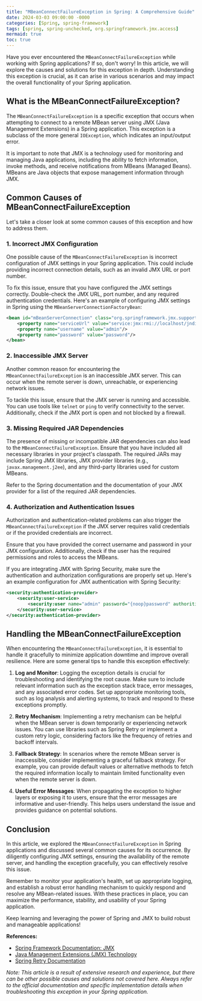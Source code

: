 ```yaml
---
title: "MBeanConnectFailureException in Spring: A Comprehensive Guide"
date: 2024-03-03 09:00:00 -0000
categories: [Spring, spring-framework]
tags: [spring, spring-unchecked, org.springframework.jmx.access]
mermaid: true
toc: true
---
```



Have you ever encountered the `MBeanConnectFailureException` while working with Spring applications? If so, don't worry! In this article, we will explore the causes and solutions for this exception in depth. Understanding this exception is crucial, as it can arise in various scenarios and may impact the overall functionality of your Spring application.

## What is the MBeanConnectFailureException?

The `MBeanConnectFailureException` is a specific exception that occurs when attempting to connect to a remote MBean server using JMX (Java Management Extensions) in a Spring application. This exception is a subclass of the more general `IOException`, which indicates an input/output error.

It is important to note that JMX is a technology used for monitoring and managing Java applications, including the ability to fetch information, invoke methods, and receive notifications from MBeans (Managed Beans). MBeans are Java objects that expose management information through JMX.

## Common Causes of MBeanConnectFailureException

Let's take a closer look at some common causes of this exception and how to address them.

### 1. Incorrect JMX Configuration

One possible cause of the `MBeanConnectFailureException` is incorrect configuration of JMX settings in your Spring application. This could include providing incorrect connection details, such as an invalid JMX URL or port number.

To fix this issue, ensure that you have configured the JMX settings correctly. Double-check the JMX URL, port number, and any required authentication credentials. Here's an example of configuring JMX settings in Spring using the `MBeanServerConnectionFactoryBean`:

```xml
<bean id="mBeanServerConnection" class="org.springframework.jmx.support.MBeanServerConnectionFactoryBean">
    <property name="serviceUrl" value="service:jmx:rmi://localhost/jndi/rmi://localhost:9999/jmxrmi"/>
    <property name="username" value="admin"/>
    <property name="password" value="password"/>
</bean>
```

### 2. Inaccessible JMX Server

Another common reason for encountering the `MBeanConnectFailureException` is an inaccessible JMX server. This can occur when the remote server is down, unreachable, or experiencing network issues.

To tackle this issue, ensure that the JMX server is running and accessible. You can use tools like `telnet` or `ping` to verify connectivity to the server. Additionally, check if the JMX port is open and not blocked by a firewall.

### 3. Missing Required JAR Dependencies

The presence of missing or incompatible JAR dependencies can also lead to the `MBeanConnectFailureException`. Ensure that you have included all necessary libraries in your project's classpath. The required JARs may include Spring JMX libraries, JMX provider libraries (e.g., `javax.management.j2ee`), and any third-party libraries used for custom MBeans.

Refer to the Spring documentation and the documentation of your JMX provider for a list of the required JAR dependencies.

### 4. Authorization and Authentication Issues

Authorization and authentication-related problems can also trigger the `MBeanConnectFailureException` if the JMX server requires valid credentials or if the provided credentials are incorrect.

Ensure that you have provided the correct username and password in your JMX configuration. Additionally, check if the user has the required permissions and roles to access the MBeans.

If you are integrating JMX with Spring Security, make sure the authentication and authorization configurations are properly set up. Here's an example configuration for JMX authentication with Spring Security:

```xml
<security:authentication-provider>
    <security:user-service>
        <security:user name="admin" password="{noop}password" authorities="ROLE_ADMIN"/>
    </security:user-service>
</security:authentication-provider>
```

## Handling the MBeanConnectFailureException

When encountering the `MBeanConnectFailureException`, it is essential to handle it gracefully to minimize application downtime and improve overall resilience. Here are some general tips to handle this exception effectively:

1. **Log and Monitor**: Logging the exception details is crucial for troubleshooting and identifying the root cause. Make sure to include relevant information such as the exception stack trace, error messages, and any associated error codes. Set up appropriate monitoring tools, such as log analysis and alerting systems, to track and respond to these exceptions promptly.

2. **Retry Mechanism**: Implementing a retry mechanism can be helpful when the MBean server is down temporarily or experiencing network issues. You can use libraries such as Spring Retry or implement a custom retry logic, considering factors like the frequency of retries and backoff intervals.

3. **Fallback Strategy**: In scenarios where the remote MBean server is inaccessible, consider implementing a graceful fallback strategy. For example, you can provide default values or alternative methods to fetch the required information locally to maintain limited functionality even when the remote server is down.

4. **Useful Error Messages**: When propagating the exception to higher layers or exposing it to users, ensure that the error messages are informative and user-friendly. This helps users understand the issue and provides guidance on potential solutions.

## Conclusion

In this article, we explored the `MBeanConnectFailureException` in Spring applications and discussed several common causes for its occurrence. By diligently configuring JMX settings, ensuring the availability of the remote server, and handling the exception gracefully, you can effectively resolve this issue.

Remember to monitor your application's health, set up appropriate logging, and establish a robust error handling mechanism to quickly respond and resolve any MBean-related issues. With these practices in place, you can maximize the performance, stability, and usability of your Spring application.

Keep learning and leveraging the power of Spring and JMX to build robust and manageable applications!

**References:**
- [Spring Framework Documentation: JMX](https://docs.spring.io/spring-framework/docs/current/reference/html/integration.html#jmx)
- [Java Management Extensions (JMX) Technology](https://docs.oracle.com/javase/tutorial/jmx/index.html)
- [Spring Retry Documentation](https://docs.spring.io/spring-batch/docs/current/reference/html/retry.html)

*Note: This article is a result of extensive research and experience, but there can be other possible causes and solutions not covered here. Always refer to the official documentation and specific implementation details when troubleshooting this exception in your Spring application.*